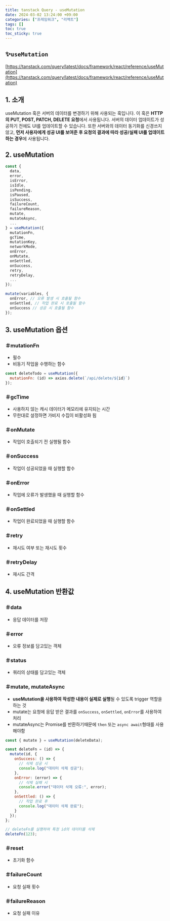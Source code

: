 ```yaml
---
title: tanstack Query - useMutation
date: 2024-03-02 13:24:00 +09:00
categories: ["프레임워크", "리액트"]
tags: []
toc: true
toc_sticky: true
---
```


## ✨`useMutation`

[https://tanstack.com/query/latest/docs/framework/react/reference/useMutation](https://tanstack.com/query/latest/docs/framework/react/reference/useMutation)

## 1. 소개

useMutation 훅은 서버의 데이터를 변경하기 위해 사용되는 훅입니다. 이 훅은 **HTTP의 PUT, POST, PATCH, DELETE 요청**에서 사용됩니다. 서버의 데이터 업데이트가 성공하기 전에도 UI를 업데이트할 수 있습니다. 또한 서버와의 데이터 동기화를 신경쓰지 않고, **먼저 사용자에게 성공 UI를 보여준 후 요청의 결과에 따라 성공/실패 UI를 업데이트하는 경우**에 사용됩니다.

## 2. useMutation

```js
const {
  data,
  error,
  isError,
  isIdle,
  isPending,
  isPaused,
  isSuccess,
  failureCount,
  failureReason,
  mutate,
  mutateAsync,
  ...
} = useMutation({
  mutationFn,
  gcTime,
  mutationKey,
  networkMode,
  onError,
  onMutate,
  onSettled,
  onSuccess,
  retry,
  retryDelay,
  ...
});

mutate(variables, {
  onError, // 오류 발생 시 호출될 함수
  onSettled, // 작업 완료 시 호출될 함수
  onSuccess // 성공 시 호출될 함수
});
```

## 3. useMutation 옵션

### ＃mutationFn

- 필수
- 비동기 작업을 수행하는 함수

```js
const deleteTodo = useMutation({
  mutationFn: (id) => axios.delete(`/api/delete/${id}`)
});
```

### ＃gcTime

- 사용하지 않는 캐시 데이터가 메모리에 유지되는 시간
- 무한대로 설정하면 가비지 수집이 비활성화 됨

### ＃onMutate

- 작업이 호출되기 전 실행될 함수

### ＃onSuccess

- 작업이 성공되었을 때 실행할 함수

### ＃onError

- 작업에 오류가 발생했을 때 실행할 함수

### ＃onSettled

- 작업이 완료되었을 때 실행할 함수

### ＃retry

- 재시도 여부 또는 재시도 횟수

### ＃retryDelay

- 재시도 간격

## 4. useMutation 반환값

### ＃data

- 응답 데이터를 저장

### ＃error

- 오류 정보를 담고있는 객체

### ＃status

- 쿼리의 상태를 담고있는 객체

### ＃mutate, mutateAsync

- **useMutation을 사용하여 작성한 내용이 실제로 실행**될 수 있도록 trigger 역할을 하는 것
- mutate는 요청에 응답 받은 결과를 `onSuccess`, `onSettled`, `onError`를 사용하여 처리
- mutateAsync는 Promise를 반환하기때문에 `then` 또는 `async await`형태를 사용해야함

```js
const { mutate } = useMutation(deleteData);

const deleteFn = (id) => {
  mutate(id, {
    onSuccess: () => {
      // 삭제 성공 시
      console.log("데이터 삭제 성공");
    },
    onError: (error) => {
      // 삭제 실패 시
      console.error("데이터 삭제 오류:", error);
    },
    onSettled: () => {
      // 작업 완료 후
      console.log("데이터 삭제 완료");
    }
  });
};

// deleteFn를 실행하여 특정 id의 데이터를 삭제
deleteFn(123);
```

### ＃reset

- 초기화 함수

### ＃failureCount

- 요청 실패 횟수

### ＃failureReason

- 요청 실패 이유

